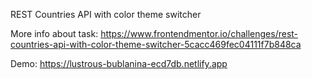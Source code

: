 REST Countries API with color theme switcher

More info about task:
https://www.frontendmentor.io/challenges/rest-countries-api-with-color-theme-switcher-5cacc469fec04111f7b848ca

Demo: https://lustrous-bublanina-ecd7db.netlify.app
